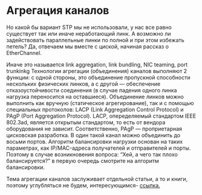# Агрегация каналов

Но какой бы вариант STP мы не использовали, у нас все равно существует так или иначе неработающий линк. А возможно ли задействовать параллельные линки по полной и при этом избежать петель? Да, отвечаем мы вместе с циской, начиная рассказ о EtherChannel.

Иначе это называется link aggregation, link bundling, NIC teaming, port trunkinkg
Технологии агрегации \(объединения\) каналов выполняют 2 функции: с одной стороны, это объединение пропускной способности нескольких физических линков, а с другой — обеспечение отказоустойчивости соединения \(в случае падения одного линка нагрузка переносится на оставшиеся\). Объединение линков можно выполнить как вручную \(статическое агрегирование\), так и с помощью специальных протоколов: LACP \(Link Aggregation Control Protocol\) и PAgP \(Port Aggregation Protocol\). LACP, опеределяемый стандартом IEEE 802.3ad, является открытым стандартом, то есть от вендора оборудования не зависит. Соответственно, PAgP — проприетарная цисковская разработка.
В один такой канал можно объединить до восьми портов. Алгоритм балансировки нагрузки основан на таких параметрах, как IP/MAC-адреса получателей и отправителей и порты. Поэтому в случае возникновения вопроса: “Хей, а чего так плохо балансируется?” в первую очередь смотрите на алгоритм балансировки.

Тема агрегации каналов заслуживает отдельной статьи, а то и книги, поэтому углубляться не будем, интересующимся- [ссылка.](http://xgu.ru/wiki/link_aggregation)
